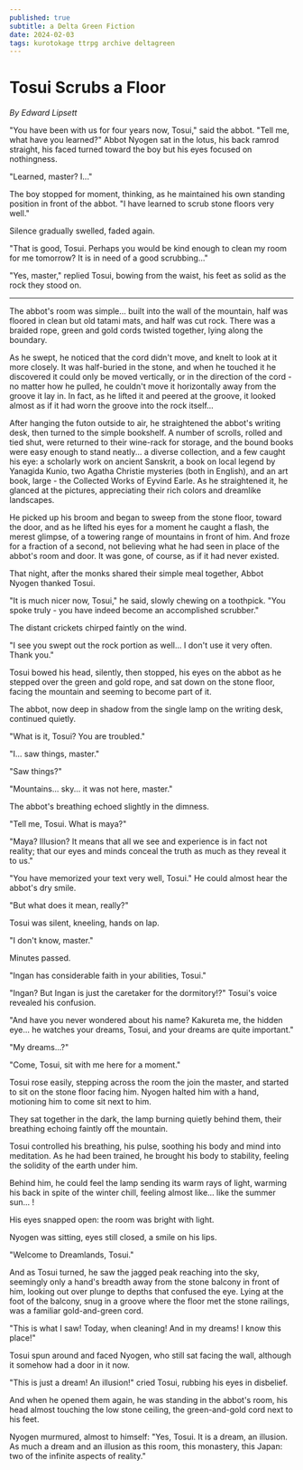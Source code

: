 ```yaml
---
published: true
subtitle: a Delta Green Fiction
date: 2024-02-03
tags: kurotokage ttrpg archive deltagreen
---
```


# Tosui Scrubs a Floor

*By Edward Lipsett*

"You have been with us for four years now, Tosui," said the abbot. "Tell me, what have you learned?" Abbot Nyogen sat in the lotus, his back ramrod straight, his faced turned toward the boy but his eyes focused on nothingness.

"Learned, master? I..."

The boy stopped for moment, thinking, as he maintained his own standing position in front of the abbot. "I have learned to scrub stone floors very well."

Silence gradually swelled, faded again.

"That is good, Tosui. Perhaps you would be kind enough to clean my room for me tomorrow? It is in need of a good scrubbing..."

"Yes, master," replied Tosui, bowing from the waist, his feet as solid as the rock they stood on.

***

The abbot's room was simple... built into the wall of the mountain, half was floored in clean but old tatami mats, and half was cut rock. There was a braided rope, green and gold cords twisted together, lying along the boundary.

As he swept, he noticed that the cord didn't move, and knelt to look at it more closely. It was half-buried in the stone, and when he touched it he discovered it could only be moved vertically, or in the direction of the cord - no matter how he pulled, he couldn't move it horizontally away from the groove it lay in. In fact, as he lifted it and peered at the groove, it looked almost as if it had worn the groove into the rock itself...

After hanging the futon outside to air, he straightened the abbot's writing desk, then turned to the simple bookshelf. A number of scrolls, rolled and tied shut, were returned to their wine-rack for storage, and the bound books were easy enough to stand neatly... a diverse collection, and a few caught his eye: a scholarly work on ancient Sanskrit, a book on local legend by Yanagida Kunio, two Agatha Christie mysteries (both in English), and an art book, large - the Collected Works of Eyvind Earle. As he straightened it, he glanced at the pictures, appreciating their rich colors and dreamlike landscapes.

He picked up his broom and began to sweep from the stone floor, toward the door, and as he lifted his eyes for a moment he caught a flash, the merest glimpse, of a towering range of mountains in front of him. And froze for a fraction of a second, not believing what he had seen in place of the abbot's room and door. It was gone, of course, as if it had never existed.

That night, after the monks shared their simple meal together, Abbot Nyogen thanked Tosui.

"It is much nicer now, Tosui," he said, slowly chewing on a toothpick. "You spoke truly - you have indeed become an accomplished scrubber."

The distant crickets chirped faintly on the wind.

"I see you swept out the rock portion as well... I don't use it very often. Thank you."

Tosui bowed his head, silently, then stopped, his eyes on the abbot as he stepped over the green and gold rope, and sat down on the stone floor, facing the mountain and seeming to become part of it.

The abbot, now deep in shadow from the single lamp on the writing desk, continued quietly.

"What is it, Tosui? You are troubled."

"I... saw things, master."

"Saw things?"

"Mountains... sky... it was not here, master."

The abbot's breathing echoed slightly in the dimness.

"Tell me, Tosui. What is maya?"

"Maya? Illusion? It means that all we see and experience is in fact not reality; that our eyes and minds conceal the truth as much as they reveal it to us."

"You have memorized your text very well, Tosui." He could almost hear the abbot's dry smile.

"But what does it mean, really?"

Tosui was silent, kneeling, hands on lap.

"I don't know, master."

Minutes passed.

"Ingan has considerable faith in your abilities, Tosui."

"Ingan? But Ingan is just the caretaker for the dormitory!?" Tosui's voice revealed his confusion.

"And have you never wondered about his name? Kakureta me, the hidden eye... he watches your dreams, Tosui, and your dreams are quite important."

"My dreams...?"

"Come, Tosui, sit with me here for a moment."

Tosui rose easily, stepping across the room the join the master, and started to sit on the stone floor facing him. Nyogen halted him with a hand, motioning him to come sit next to him.

They sat together in the dark, the lamp burning quietly behind them, their breathing echoing faintly off the mountain.

Tosui controlled his breathing, his pulse, soothing his body and mind into meditation. As he had been trained, he brought his body to stability, feeling the solidity of the earth under him.

Behind him, he could feel the lamp sending its warm rays of light, warming his back in spite of the winter chill, feeling almost like... like the summer sun... !

His eyes snapped open: the room was bright with light.

Nyogen was sitting, eyes still closed, a smile on his lips.

"Welcome to Dreamlands, Tosui."

And as Tosui turned, he saw the jagged peak reaching into the sky, seemingly only a hand's breadth away from the stone balcony in front of him, looking out over plunge to depths that confused the eye. Lying at the foot of the balcony, snug in a groove where the floor met the stone railings, was a familiar gold-and-green cord.

"This is what I saw! Today, when cleaning! And in my dreams! I know this place!"

Tosui spun around and faced Nyogen, who still sat facing the wall, although it somehow had a door in it now.

"This is just a dream! An illusion!" cried Tosui, rubbing his eyes in disbelief.

And when he opened them again, he was standing in the abbot's room, his head almost touching the low stone ceiling, the green-and-gold cord next to his feet.

Nyogen murmured, almost to himself: "Yes, Tosui. It is a dream, an illusion. As much a dream and an illusion as this room, this monastery, this Japan: two of the infinite aspects of reality."